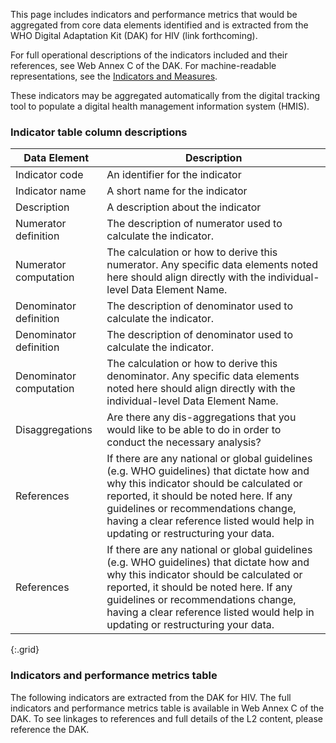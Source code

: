 This page includes indicators and performance metrics that would be aggregated from core data elements identified and is extracted from the WHO Digital Adaptation Kit (DAK) for HIV (link forthcoming). 

For full operational descriptions of the indicators included and their references, see Web Annex C of the DAK. 
For machine-readable representations, see the <a href="indicators-measures.html">Indicators and Measures</a>. 

These indicators may be aggregated automatically from the digital tracking tool to populate a digital health management information system (HMIS). 

### Indicator table column descriptions

| Data Element | Description |
|----|----|
|Indicator code|An identifier for the indicator|
|Indicator name|A short name for the indicator|
|Description|A description about the indicator|
|Numerator definition|The description of numerator used to calculate the indicator.|
|Numerator computation|The calculation or how to derive this numerator. Any specific data elements noted here should align directly with the individual-level Data Element Name.|
|Denominator definition|The description of denominator used to calculate the indicator.|
|Denominator definition|The description of denominator used to calculate the indicator.|
|Denominator computation|The calculation or how to derive this denominator. Any specific data elements noted here should align directly with the individual-level Data Element Name.|
|Disaggregations|Are there any dis-aggregations that you would like to be able to do in order to conduct the necessary analysis?|
|References|If there are any national or global guidelines (e.g. WHO guidelines) that dictate how and why this indicator should be calculated or reported, it should be noted here. If any guidelines or recommendations change, having a clear reference listed would help in updating or restructuring your data.|				
|References|If there are any national or global guidelines (e.g. WHO guidelines) that dictate how and why this indicator should be calculated or reported, it should be noted here. If any guidelines or recommendations change, having a clear reference listed would help in updating or restructuring your data.|
{:.grid}

### Indicators and performance metrics table
The following indicators are extracted from the DAK for HIV. The full indicators and performance metrics table is available in Web Annex C of the DAK. To see linkages to references and full details of the L2 content, please reference the DAK. 
